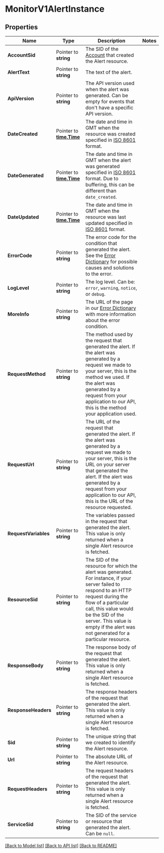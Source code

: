# MonitorV1AlertInstance

## Properties

Name | Type | Description | Notes
------------ | ------------- | ------------- | -------------
**AccountSid** | Pointer to **string** | The SID of the [Account](https://www.twilio.com/docs/iam/api/account) that created the Alert resource. |
**AlertText** | Pointer to **string** | The text of the alert. |
**ApiVersion** | Pointer to **string** | The API version used when the alert was generated.  Can be empty for events that don't have a specific API version. |
**DateCreated** | Pointer to [**time.Time**](time.Time.md) | The date and time in GMT when the resource was created specified in [ISO 8601](https://en.wikipedia.org/wiki/ISO_8601) format. |
**DateGenerated** | Pointer to [**time.Time**](time.Time.md) | The date and time in GMT when the alert was generated specified in [ISO 8601](https://en.wikipedia.org/wiki/ISO_8601#UTC) format.  Due to buffering, this can be different than `date_created`. |
**DateUpdated** | Pointer to [**time.Time**](time.Time.md) | The date and time in GMT when the resource was last updated specified in [ISO 8601](https://en.wikipedia.org/wiki/ISO_8601) format. |
**ErrorCode** | Pointer to **string** | The error code for the condition that generated the alert. See the [Error Dictionary](https://www.twilio.com/docs/api/errors) for possible causes and solutions to the error. |
**LogLevel** | Pointer to **string** | The log level.  Can be: `error`, `warning`, `notice`, or `debug`. |
**MoreInfo** | Pointer to **string** | The URL of the page in our [Error Dictionary](https://www.twilio.com/docs/api/errors) with more information about the error condition. |
**RequestMethod** | Pointer to **string** | The method used by the request that generated the alert. If the alert was generated by a request we made to your server, this is the method we used. If the alert was generated by a request from your application to our API, this is the method your application used. |
**RequestUrl** | Pointer to **string** | The URL of the request that generated the alert. If the alert was generated by a request we made to your server, this is the URL on your server that generated the alert. If the alert was generated by a request from your application to our API, this is the URL of the resource requested. |
**RequestVariables** | Pointer to **string** | The variables passed in the request that generated the alert. This value is only returned when a single Alert resource is fetched. |
**ResourceSid** | Pointer to **string** | The SID of the resource for which the alert was generated.  For instance, if your server failed to respond to an HTTP request during the flow of a particular call, this value would be the SID of the server.  This value is empty if the alert was not generated for a particular resource. |
**ResponseBody** | Pointer to **string** | The response body of the request that generated the alert. This value is only returned when a single Alert resource is fetched. |
**ResponseHeaders** | Pointer to **string** | The response headers of the request that generated the alert. This value is only returned when a single Alert resource is fetched. |
**Sid** | Pointer to **string** | The unique string that we created to identify the Alert resource. |
**Url** | Pointer to **string** | The absolute URL of the Alert resource. |
**RequestHeaders** | Pointer to **string** | The request headers of the request that generated the alert. This value is only returned when a single Alert resource is fetched. |
**ServiceSid** | Pointer to **string** | The SID of the service or resource that generated the alert. Can be `null`. |

[[Back to Model list]](../README.md#documentation-for-models) [[Back to API list]](../README.md#documentation-for-api-endpoints) [[Back to README]](../README.md)


